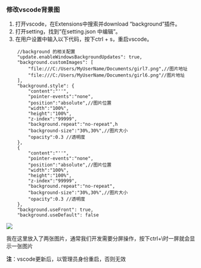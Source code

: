 ### 修改vscode背景图

1. 打开vscode，在Extensions中搜索并download “background”插件。
2. 打开setting，找到“在setting.json 中编辑”。
3. 在用户设置中输入以下代码，按下ctrl + s，重启vscode。

```JS
    //background 的相关配置
    "update.enableWindowsBackgroundUpdates": true,
    "background.customImages": [
        "file:///C:/Users/MyUserName/Documents/girl7.png",//图片地址
        "file:///C:/Users/MyUserName/Documents/girl6.png"//图片地址
    ],
    "background.style": {
        "content":"''",
        "pointer-events":"none",
        "position":"absolute",//图片位置
        "width":"100%",
        "height":"100%",
        "z-index":"99999",
        "background.repeat":"no-repeat",h
        "background-size":"30%,30%",//图片大小
        "opacity":0.3 //透明度
    },
    {
        "content":"''",
        "pointer-events":"none",
        "position":"absolute",//图片位置
        "width":"100%",
        "height":"100%",
        "z-index":"99999",
        "background.repeat":"no-repeat",
        "background-size":"30%,30%",//图片大小
        "opacity":0.3 //透明度
    },
    "background.useFront": true,
    "background.useDefault": false
```
![](https://act.weixin.qq.com/static/images/201906/2b2d67f80d4e10240954f2a7b84cdf50.png)

我在这里放入了两张图片，通常我们开发需要分屏操作，按下ctrl+\时一屏就会显示一张图片

**注**：vscode更新后，以管理员身份重启，否则无效